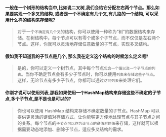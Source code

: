 #### 一般在一个树形的结构当中,比如说二叉树,我们会给它分配左右两个节点。那么如果要实现一个多叉的结构, 或者是一个不确定有几个叉,有几路的一个结构, 可以采用什么样的结构来存储呢?

> 对于一个`不确定有几个叉`的结构，你可以使用一种称为“树”的数据结构来存储。在树结构中，每个节点可以有零个或多个子节点，而不仅仅是左右两个节点。这样，你就可以灵活地存储任意数量的子节点，实现多叉结构。

#### 假如我不知道我的子节点是几个, 那么我在定义这个结构的时候怎么定义呢?

> 是的，你可以定义一个树节点，其中每个节点`包含一个值以及一个子节点的列表`。当你不确定节点会有多少子节点时，你可以使用`列表来存储这些子节点`。这样，无论节点有多少子节点，你都可以通过`访问列表`来处理它们。

#### 你刚才说可以使用列表,那我如果使用一个HashMap结构来存储这些不确定的子节点,多个子节点,是不是也是可以的?

> 你也可以使用 HashMap 结构来存储不确定数量的子节点。HashMap 可以提供更灵活的键值对存储方式，让你能够更方便地处理节点与其子节点之间的关系。每个节点的`子节点可以作为该节点的键值对的值`来存储，这样就可以根据需要动态地添加、删除子节点，适应多叉结构的需求。